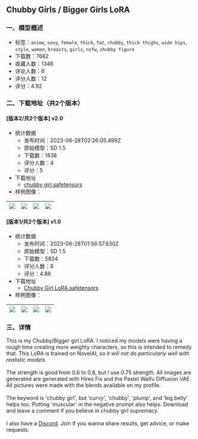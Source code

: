 ## Chubby Girls / Bigger Girls LoRA
### 一、模型概述

- 标签：`anime`, `sexy`, `female`, `thick`, `fat`, `chubby`, `thick thighs`, `wide hips`, `style`, `woman`, `breasts`, `girls`, `nsfw`, `chubby figure`
- 下载数：7662
- 收藏人数：1346
- 评论人数：6
- 评分人数：12
- 评分：4.92

### 二、下载地址（共2个版本）

#### [版本2/共2个版本] v2.0

- 统计数据
  - 发布时间：2023-06-28T02:26:05.499Z
  - 原始模型：SD 1.5
  - 下载数：1838
  - 评分人数：4
  - 评分：5
- 下载地址
  - [chubby girl.safetensors](https://civitai.com/api/download/models/105577)
- 样例图像：

| <img src="https://image.civitai.com/xG1nkqKTMzGDvpLrqFT7WA/74505ae9-d283-4bd4-b59a-2da46828107b/width=450/1315605.jpeg" /> | <img src="https://image.civitai.com/xG1nkqKTMzGDvpLrqFT7WA/b98a36ec-f41d-4a33-9535-45777a0fab63/width=450/1315608.jpeg" /> | <img src="https://image.civitai.com/xG1nkqKTMzGDvpLrqFT7WA/43bd819d-d3a5-4a6c-ae73-785bae152520/width=450/1315607.jpeg" /> | <img src="https://image.civitai.com/xG1nkqKTMzGDvpLrqFT7WA/b6f59516-291e-4028-837b-ad4958b4ea59/width=450/1315609.jpeg" /> |
| ---- | ---- | ---- | ---- |

#### [版本1/共2个版本] v1.0

- 统计数据
  - 发布时间：2023-06-28T01:56:57.630Z
  - 原始模型：SD 1.5
  - 下载数：5824
  - 评分人数：8
  - 评分：4.88
- 下载地址
  - [Chubby Girl LoRA.safetensors](https://civitai.com/api/download/models/39650)
- 样例图像：

| <img src="https://image.civitai.com/xG1nkqKTMzGDvpLrqFT7WA/bf2a821a-f613-4ea2-90fa-f892ff1df900/width=450/439035.jpeg" /> | <img src="https://image.civitai.com/xG1nkqKTMzGDvpLrqFT7WA/5aa1f3f4-68cc-4f6b-163e-ca62c179fb00/width=450/439056.jpeg" /> | <img src="https://image.civitai.com/xG1nkqKTMzGDvpLrqFT7WA/c178c9e2-fd6c-40cd-99e9-a7cdf0ebad00/width=450/439089.jpeg" /> | <img src="https://image.civitai.com/xG1nkqKTMzGDvpLrqFT7WA/35c06ae5-e346-4cd1-0eea-272b4e9dad00/width=450/439100.jpeg" /> |
| ---- | ---- | ---- | ---- |


### 三、详情
<p>This is my Chubby/Bigger girl LoRA. I noticed my models were having a rough time creating more weighty characters, so this is intended to remedy that. This LoRA is trained on NovelAI, <em>so it will not do particularly well with realistic models.</em><br /><br />The strength is good from 0.6 to 0.8, but I use 0.75 strength. All images are generated are generated with Hires Fix and the Pastel Waifu Diffusion VAE. All pictures were made with the blends available on my profile.<br /><br />The keyword is 'chubby girl', but 'curvy', 'chubby', 'plump', and 'big belly' helps too. Putting 'muscular' in the negative prompt also helps. Download and leave a comment if you believe in chubby girl supremacy.<br /><br />I also have a <a target="_blank" rel="ugc" href="https://discord.gg/g9xv69mAeB">Discord</a>. Join if you wanna share results, get advice, or make requests.</p>